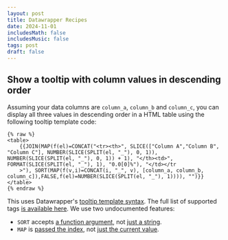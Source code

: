 ```yaml
---
layout: post
title: Datawrapper Recipes
date: 2024-11-01
includesMath: false
includesMusic: false
tags: post
draft: false
---
```


## Show a tooltip with column values in descending order

Assuming your data columns are `column_a`, `column_b` and `column_c`, you can display all three values in descending order in a HTML table using the following tooltip template code:

```liquid
{% raw %}
<table>
    {{JOIN(MAP(f(el)=CONCAT("<tr><th>", SLICE(["Column A","Column B", "Column C"], NUMBER(SLICE(SPLIT(el, "_"), 0, 1)), NUMBER(SLICE(SPLIT(el, "_"), 0, 1)) + 1), "</th><td>", FORMAT(SLICE(SPLIT(el, "_"), 1), "0.0[0]%"), "</td></tr
    >"), SORT(MAP(f(v,i)=CONCAT(i, "_", v), [column_a, column_b, column_c]),FALSE,f(el)=NUMBER(SLICE(SPLIT(el, "_"), 1)))), "")}}
</table>
{% endraw %}
```

This uses Datawrapper's [tooltip template syntax](https://academy.datawrapper.de/article/237-i-want-to-change-how-my-data-appears-in-tooltips#minitable). The full list of supported tags [is available here](https://github.com/datawrapper/chart-core/blob/master/docs/parser.md). We use two undocumented features:

- `SORT` accepts [a function argument](https://github.com/datawrapper/chart-core/blob/master/lib/dw/utils/parser.mjs#L659), not [just a string](https://github.com/datawrapper/chart-core/blob/master/docs/parser.md#sortarray-boolean-string--array).
- `MAP` is [passed the index](https://github.com/datawrapper/expr-eval/blob/d09ab58435d4743cced31cfa5b2eafadee578a92/src/functions.js#L277), not [just the current value](https://github.com/datawrapper/chart-core/blob/master/docs/parser.md#sortarray-boolean-string--array).
